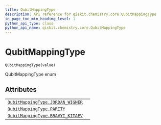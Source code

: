 ```yaml
---
title: QubitMappingType
description: API reference for qiskit.chemistry.core.QubitMappingType
in_page_toc_min_heading_level: 1
python_api_type: class
python_api_name: qiskit.chemistry.core.QubitMappingType
---
```


# QubitMappingType

<span id="qiskit.chemistry.core.QubitMappingType" />

`QubitMappingType(value)`

QubitMappingType enum

## Attributes

|                                                                                                                                                 |   |
| ----------------------------------------------------------------------------------------------------------------------------------------------- | - |
| [`QubitMappingType.JORDAN_WIGNER`](qiskit.chemistry.core.QubitMappingType.JORDAN_WIGNER "qiskit.chemistry.core.QubitMappingType.JORDAN_WIGNER") |   |
| [`QubitMappingType.PARITY`](qiskit.chemistry.core.QubitMappingType.PARITY "qiskit.chemistry.core.QubitMappingType.PARITY")                      |   |
| [`QubitMappingType.BRAVYI_KITAEV`](qiskit.chemistry.core.QubitMappingType.BRAVYI_KITAEV "qiskit.chemistry.core.QubitMappingType.BRAVYI_KITAEV") |   |

